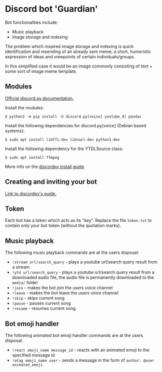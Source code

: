 # Discord bot 'Guardian'

Bot functionalities include:
- Music playback
- Image storage and indexing

The problem which inspired image storage and indexing is quick identification and resending of an already sent meme; a short, humoristic expression of ideas and viewpoints of certain individuals/groups. 


In this simplified case it would be an image commonly consisting of text + some sort of image meme template.

## Modules

[Official discord.py documentation.](https://discordpy.readthedocs.io/en/latest/index.html "Discordpy docs.")


Install the modules:

`$ python3 -m pip install -U discord.py[voice] youtube_dl pandas`


Install the following dependencies for discord.py[voice] (Debian based systems):

`$ sudo apt install libffi-dev libnacl-dev python3-dev`

Install the following dependency for the YTDLSource class:

`$ sudo apt install ffmpeg`

More info on the [discordpy install guide](https://discordpy.readthedocs.io/en/latest/intro.html "Module install guide.").

## Creating and inviting your bot

[Link to discordpy's guide.](https://discordpy.readthedocs.io/en/latest/discord.html "Discordpy docs - invite, create.")

## Token

Each bot has a token which acts as its "key".
Replace the file `token.txt` to contain only your bot token (without the quotation marks).


## Music playback

The following music playback commands are at the users disposal:
- `!stream url/search_query` - plays a youtube url/search query result from a stream
- `!ytd url/search_query` - plays a youtube url/search query result from a downloaded audio file, the audio file is permanently downloaded to the `media/` folder
- `!join` - makes the bot join the users voice channel
- `!leave` - makes the bot leave the users voice channel
- `!skip` - skips current song
- `!pause` - pauses current song
- `!resume` - resumes current song

## Bot emoji handler

The following animated bot emoji handler commands are at the users disposal:
- `!react emoji_name message_id` - reacts with an animated emoji to the specified message id
- `!atag emoji_name user` - sends a message in the form of `author: @user animated_emoji`

